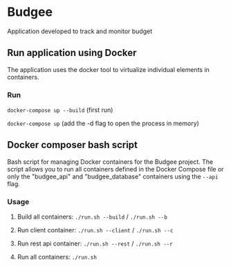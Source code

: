 # Budgee
Application developed to track and monitor budget

## Run application using Docker

The application uses the docker tool to virtualize individual elements in containers.
### Run
```docker-compose up --build``` (first run)

```docker-compose up``` (add the -d flag to open the process in memory)

## Docker composer bash script

Bash script for managing Docker containers for the Budgee project. The script allows you to run all containers defined in the Docker Compose file or only the "budgee_api" and "budgee_database" containers using the `--api` flag.

### Usage

1. Build all containers:
   ```./run.sh --build``` / ```./run.sh --b```

2. Run client container:
    ```./run.sh --client``` / ```./run.sh --c```

3. Run rest api container:
    ```./run.sh --rest``` / ```./run.sh --r```

4. Run all containers:
    ```./run.sh```
